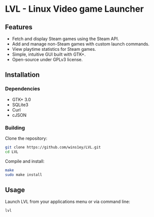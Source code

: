 # LVL - Linux Video game Launcher

## Features

- Fetch and display Steam games using the Steam API.
- Add and manage non-Steam games with custom launch commands.
- View playtime statistics for Steam games.
- Simple, intuitive GUI built with GTK+.
- Open-source under GPLv3 license.

## Installation

### Dependencies

- GTK+ 3.0
- SQLite3
- Curl
- cJSON

### Building

Clone the repository:
```bash
git clone https://github.com/wins1ey/LVL.git
cd LVL
```
Compile and install:
```bash
make
sudo make install
```

## Usage

Launch LVL from your applications menu or via command line:
```bash
lvl
```
